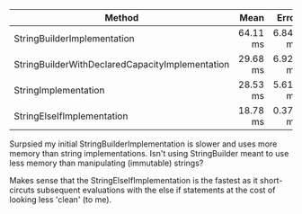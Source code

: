 ﻿|                                          Method |     Mean |    Error |    StdDev |   Median | Allocated |
|------------------------------------------------ |---------:|---------:|----------:|---------:|----------:|
|                     StringBuilderImplementation | 64.11 ms | 6.847 ms | 20.188 ms | 62.39 ms |     13 KB |
| StringBuilderWithDeclaredCapacityImplementation | 29.68 ms | 6.923 ms | 19.412 ms | 19.45 ms |     12 KB |
|                            StringImplementation | 28.53 ms | 5.613 ms | 15.924 ms | 19.59 ms |      2 KB |
|                      StringElseIfImplementation | 18.78 ms | 0.374 ms |  0.971 ms | 18.84 ms |      2 KB |

Surpsied my initial StringBuilderImplementation is slower and uses more memory than string implementations. Isn't using StringBuilder meant to use less memory than manipulating (immutable) strings?

Makes sense that the StringElseIfImplementation is the fastest as it short-circuts subsequent evaluations with the else if statements at the cost of looking less 'clean' (to me).
